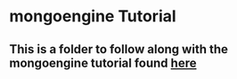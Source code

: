 # mongoengine Tutorial

## This is a folder to follow along with the mongoengine tutorial found [here](http://docs.mongoengine.org/tutorial.html)
